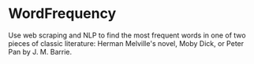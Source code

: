 # WordFrequency
Use web scraping and NLP to find the most frequent words in one of two pieces of classic literature: Herman Melville's novel, Moby Dick, or Peter Pan by J. M. Barrie.

